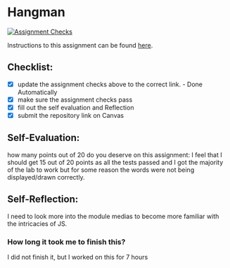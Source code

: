Hangman
=====================
[![Assignment Checks](https://github.com/IT3049C-Students/6-hangman-draginoff/actions/workflows/classroom.yml/badge.svg)](https://github.com/IT3049C-Students/6-hangman-draginoff/actions/workflows/classroom.yml)

Instructions to this assignment can be found [here](#).

## Checklist:
- [x] update the assignment checks above to the correct link. - Done Automatically
- [x] make sure the assignment checks pass
- [x] fill out the self evaluation and Reflection
- [x] submit the repository link on Canvas

## Self-Evaluation:

how many points out of 20 do you deserve on this assignment:
I feel that I should get 15 out of 20 points as all the tests passed and I got the majority of the lab to work but for some reason the words were not being displayed/drawn correctly. 
## Self-Reflection:
I need to look more into the module medias to become more familiar with the intricacies of JS.
### How long it took me to finish this?
I did not finish it, but I worked on this for 7 hours